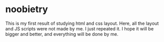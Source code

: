 # noobietry
This is my first result of studying html and css layout. Here, all the layout and JS scripts were not made by me. I just repeated it. I hope it will be bigger and better, and everything will be done by me.
